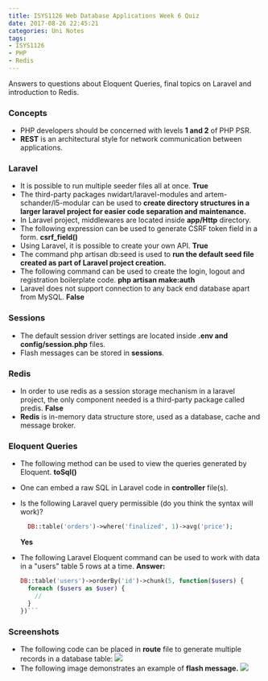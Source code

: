 ```yaml
---
title: ISYS1126 Web Database Applications Week 6 Quiz
date: 2017-08-26 22:45:21
categories: Uni Notes
tags:
- ISYS1126
- PHP
- Redis
---
```


Answers to questions about Eloquent Queries, final topics on Laravel and introduction to Redis.

<!--more-->

### Concepts
- PHP developers should be concerned with levels **1 and 2** of PHP PSR.
- **REST** is an architectural style for network communication between applications.

### Laravel
- It is possible to run multiple seeder files all at once. **True**
- The third-party packages nwidart/laravel-modules and artem-schander/l5-modular can be used to **create directory structures in a larger laravel project for easier code separation and maintenance.**
- In Laravel project, middlewares are located inside **app/Http** directory.
- The following expression can be used to generate CSRF token field in a form. **csrf_field()**
- Using Laravel, it is possible to create your own API. **True**
- The command php artisan db:seed is used to **run the default seed file created as part of Laravel project creation.**
- The following command can be used to create the login, logout and registration boilerplate code. **php artisan make:auth**
- Laravel does not support connection to any back end database apart from MySQL. **False**

### Sessions
- The default session driver settings are located inside **.env and config/session.php** files.
- Flash messages can be stored in **sessions**.

### Redis
- In order to use redis as a session storage mechanism in a laravel project, the only component needed is a third-party package called predis. **False**
- **Redis** is in-memory data structure store, used as a database, cache and message broker.

### Eloquent Queries
- The following method can be used to view the queries generated by Eloquent. **toSql()**
- One can embed a raw SQL in Laravel code in **controller** file(s).
- Is the following Laravel query permissible (do you think the syntax will work)?
  ```php
    DB::table('orders')->where('finalized', 1)->avg('price');
  ```
  **Yes**

- The following Laravel Eloquent command can be used to work with data in a "users" table 5 rows at a time.
  **Answer:**
  ```php
  DB::table('users')->orderBy('id')->chunk(5, function($users) {
    foreach ($users as $user) {
      //
    }
  })```

### Screenshots
- The following code can be placed in **route** file to generate multiple records in a database table:
  ![](/images/isys1126/faker.jpg)
- The following image demonstrates an example of **flash message.**
  ![](/images/isys1126/flash.jpg)
